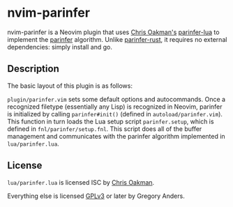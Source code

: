 # nvim-parinfer

nvim-parinfer is a Neovim plugin that uses [Chris Oakman's][oakmac]
[parinfer-lua][] to implement the [parinfer][] algorithm. Unlike
[parinfer-rust][], it requires no external dependencies: simply install and go.

[oakmac]: https://github.com/oakmac
[parinfer]: https://shaunlebron.github.io/parinfer/
[parinfer-rust]: https://github.com/eraserhd/parinfer-rust
[parinfer-lua]: https://github.com/oakmac/parinfer-lua

## Description

The basic layout of this plugin is as follows:

`plugin/parinfer.vim` sets some default options and autocommands. Once a
recognized filetype (essentially any Lisp) is recognized in Neovim,
parinfer is initialized by calling `parinfer#init()` (defined in
`autoload/parinfer.vim`). This function in turn loads the Lua setup script
`parinfer.setup`, which is defined in `fnl/parinfer/setup.fnl`. This script
does all of the buffer management and communicates with the parinfer algorithm
implemented in `lua/parinfer.lua`.

## License

`lua/parinfer.lua` is licensed ISC by [Chris Oakman][oakmac].

Everything else is licensed [GPLv3][] or later by Gregory Anders.

[GPLv3]: https://www.gnu.org/licenses/gpl-3.0.en.html
